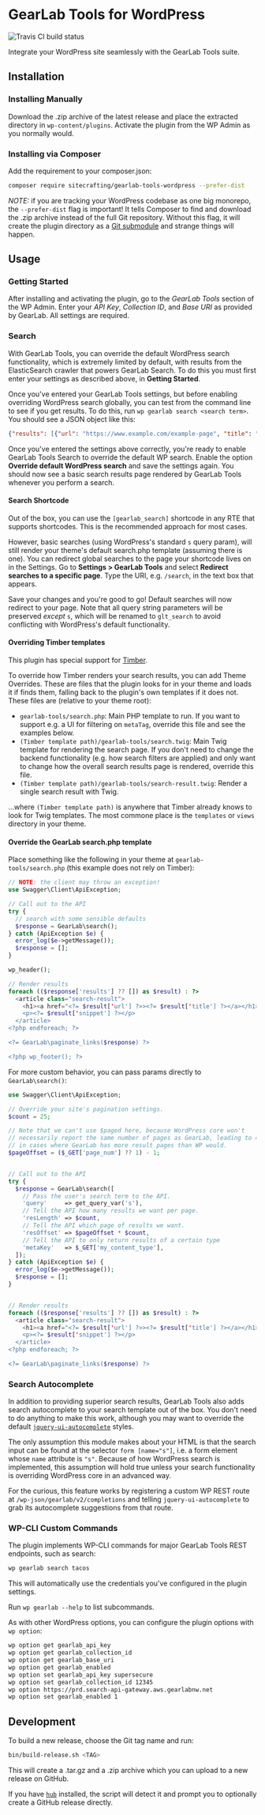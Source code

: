 # GearLab Tools for WordPress

![Travis CI build status](https://api.travis-ci.org/sitecrafting/gearlab-tools-wordpress.svg?branch=master)

Integrate your WordPress site seamlessly with the GearLab Tools suite.

## Installation

### Installing Manually

Download the .zip archive of the latest release and place the extracted directory in `wp-content/plugins`. Activate the plugin from the WP Admin as you normally would.

### Installing via Composer

Add the requirement to your composer.json:

```sh
composer require sitecrafting/gearlab-tools-wordpress --prefer-dist
```

*NOTE:* if you are tracking your WordPress codebase as one big monorepo, the `--prefer-dist` flag is important! It tells Composer to find and download the .zip archive instead of the full Git repository. Without this flag, it will create the plugin directory as a [Git submodule](https://git-scm.com/book/en/v2/Git-Tools-Submodules) and strange things will happen.

## Usage

### Getting Started

After installing and activating the plugin, go to the *GearLab Tools* section of the WP Admin. Enter your *API Key*, *Collection ID*, and *Base URI* as provided by GearLab. All settings are required.

### Search

With GearLab Tools, you can override the default WordPress search functionality, which is extremely limited by default, with results from the ElasticSearch crawler that powers GearLab Search. To do this you must first enter your settings as described above, in **Getting Started**.

Once you've entered your GearLab Tools settings, but before enabling overriding WordPress search globally, you can test from the command line to see if you get results. To do this, run `wp gearlab search <search term>`. You should see a JSON object like this:

```json
{"results": [{"url": "https://www.example.com/example-page", "title": "Example Page", "snippet": "Some content"}, ...]}
```

Once you've entered the settings above correctly, you're ready to enable GearLab Tools Search to override the default WP search. Enable the option **Override default WordPress search** and save the settings again. You should now see a basic search results page rendered by GearLab Tools whenever you perform a search.

#### Search Shortcode

Out of the box, you can use the `[gearlab_search]` shortcode in any RTE that supports shortcodes. This is the recommended approach for most cases.

However, basic searches (using WordPress's standard `s` query param), will still render your theme's default search.php template (assuming there is one). You can redirect global searches to the page your shortcode lives on in the Settings. Go to **Settings > GearLab Tools** and select **Redirect searches to a specific page**. Type the URI, e.g. `/search`, in the text box that appears.

Save your changes and you're good to go! Default searches will now redirect to your page. Note that all query string parameters will be preserved *except* `s`, which will be renamed to `glt_search` to avoid conflicting with WordPress's default functionality.

#### Overriding Timber templates

This plugin has special support for [Timber](https://www.upstatement.com/timber/).

To override how Timber renders your search results, you can add Theme Overrides. These are files that the plugin looks for in your theme and loads it if finds them, falling back to the plugin's own templates if it does not. These files are (relative to your theme root):

* `gearlab-tools/search.php`: Main PHP template to run. If you want to support e.g. a UI for filtering on `metaTag`, override this file and see the examples below.
* `(Timber template path)/gearlab-tools/search.twig`: Main Twig template for rendering the search page. If you don't need to change the backend functionality (e.g. how search filters are applied) and only want to change how the overall search results page is rendered, override this file.
* `(Timber template path)/gearlab-tools/search-result.twig`: Render a single search result with Twig.

...where `(Timber template path)` is anywhere that Timber already knows to look for Twig templates. The most commone place is the `templates` or `views` directory in your theme.

#### Override the GearLab search.php template

Place something like the following in your theme at `gearlab-tools/search.php` (this example does not rely on Timber):

```php
// NOTE: the client may throw an exception!
use Swagger\Client\ApiException;

// Call out to the API
try {
  // search with some sensible defaults
  $response = GearLab\search();
} catch (ApiException $e) {
  error_log($e->getMessage());
  $response = [];
}

wp_header();

// Render results
foreach (($response['results'] ?? []) as $result) : ?>
  <article class="search-result">
    <h1><a href="<?= $result['url'] ?>><?= $result['title'] ?></a></h1>
    <p><?= $result['snippet'] ?></p>
  </article>
<?php endforeach; ?>

<?= GearLab\paginate_links($response) ?>

<?php wp_footer(); ?>
```

For more custom behavior, you can pass params directly to `GearLab\search()`:

```php
use Swagger\Client\ApiException;

// Override your site's pagination settings.
$count = 25;

// Note that we can't use $paged here, because WordPress core won't
// necessarily report the same number of pages as GearLab, leading to 404s
// in cases where GearLab has more result pages than WP would.
$pageOffset = ($_GET['page_num'] ?? 1) - 1;


// Call out to the API
try {
  $response = GearLab\search([
    // Pass the user's search term to the API.
    'query'     => get_query_var('s'),
    // Tell the API how many results we want per page.
    'resLength' => $count,
    // Tell the API which page of results we want.
    'resOffset' => $pageOffset * $count,
    // Tell the API to only return results of a certain type
    'metaKey'   => $_GET['my_content_type'],
  ]);
} catch (ApiException $e) {
  error_log($e->getMessage());
  $response = [];
}


// Render results
foreach (($response['results'] ?? []) as $result) : ?>
  <article class="search-result">
    <h1><a href="<?= $result['url'] ?>><?= $result['title'] ?></a></h1>
    <p><?= $result['snippet'] ?></p>
  </article>
<?php endforeach; ?>

<?= GearLab\paginate_links($response) ?>
```

### Search Autocomplete

In addition to providing superior search results, GearLab Tools also adds search autocomplete to your search template out of the box. You don't need to do anything to make this work, although you may want to override the default [`jquery-ui-autocomplete`](https://api.jqueryui.com/autocomplete/) styles.

The only assumption this module makes about your HTML is that the search input can be found at the selector `form [name="s"]`, i.e. a form element whose `name` attribute is `"s"`. Because of how WordPress search is implemented, this assumption will hold true unless your search functionality is overriding WordPress core in an advanced way.

For the curious, this feature works by registering a custom WP REST route at `/wp-json/gearlab/v2/completions` and telling `jquery-ui-autocomplete` to grab its autocomplete suggestions from that route.

### WP-CLI Custom Commands

The plugin implements WP-CLI commands for major GearLab Tools REST endpoints, such as search:

```bash
wp gearlab search tacos
```

This will automatically use the credentials you've configured in the plugin settings.

Run `wp gearlab --help` to list subcommands.

As with other WordPress options, you can configure the plugin options with `wp option`:

```bash
wp option get gearlab_api_key
wp option get gearlab_collection_id
wp option get gearlab_base_uri
wp option get gearlab_enabled
wp option set gearlab_api_key supersecure
wp option set gearlab_collection_id 12345
wp option https://prd.search-api-gateway.aws.gearlabnw.net
wp option set gearlab_enabled 1
```

## Development

To build a new release, choose the Git tag name and run:

```bash
bin/build-release.sh <TAG>
```

This will create a .tar.gz and a .zip archive which you can upload to a new release on GitHub.

If you have [`hub`](https://hub.github.com/) installed, the script will detect it and prompt you to optionally create a GitHub release directly.
